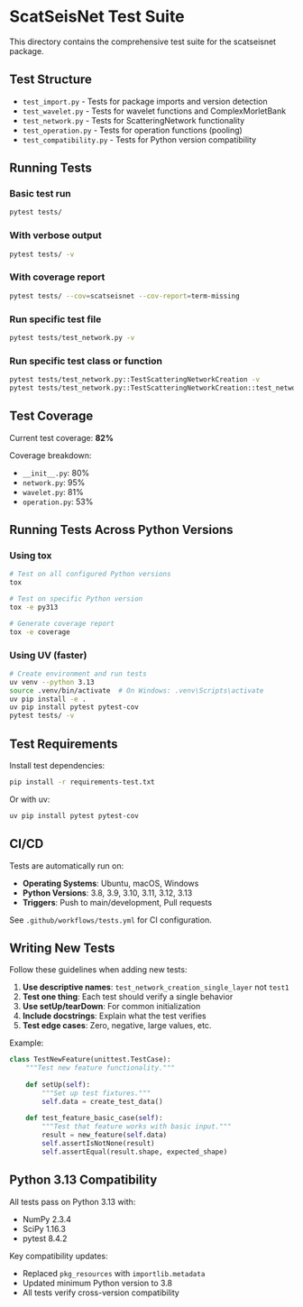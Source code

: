 # ScatSeisNet Test Suite

This directory contains the comprehensive test suite for the scatseisnet package.

## Test Structure

- `test_import.py` - Tests for package imports and version detection
- `test_wavelet.py` - Tests for wavelet functions and ComplexMorletBank
- `test_network.py` - Tests for ScatteringNetwork functionality
- `test_operation.py` - Tests for operation functions (pooling)
- `test_compatibility.py` - Tests for Python version compatibility

## Running Tests

### Basic test run
```bash
pytest tests/
```

### With verbose output
```bash
pytest tests/ -v
```

### With coverage report
```bash
pytest tests/ --cov=scatseisnet --cov-report=term-missing
```

### Run specific test file
```bash
pytest tests/test_network.py -v
```

### Run specific test class or function
```bash
pytest tests/test_network.py::TestScatteringNetworkCreation -v
pytest tests/test_network.py::TestScatteringNetworkCreation::test_network_creation_single_layer -v
```

## Test Coverage

Current test coverage: **82%**

Coverage breakdown:
- `__init__.py`: 80%
- `network.py`: 95%
- `wavelet.py`: 81%
- `operation.py`: 53%

## Running Tests Across Python Versions

### Using tox
```bash
# Test on all configured Python versions
tox

# Test on specific Python version
tox -e py313

# Generate coverage report
tox -e coverage
```

### Using UV (faster)
```bash
# Create environment and run tests
uv venv --python 3.13
source .venv/bin/activate  # On Windows: .venv\Scripts\activate
uv pip install -e .
uv pip install pytest pytest-cov
pytest tests/ -v
```

## Test Requirements

Install test dependencies:
```bash
pip install -r requirements-test.txt
```

Or with uv:
```bash
uv pip install pytest pytest-cov
```

## CI/CD

Tests are automatically run on:
- **Operating Systems**: Ubuntu, macOS, Windows
- **Python Versions**: 3.8, 3.9, 3.10, 3.11, 3.12, 3.13
- **Triggers**: Push to main/development, Pull requests

See `.github/workflows/tests.yml` for CI configuration.

## Writing New Tests

Follow these guidelines when adding new tests:

1. **Use descriptive names**: `test_network_creation_single_layer` not `test1`
2. **Test one thing**: Each test should verify a single behavior
3. **Use setUp/tearDown**: For common initialization
4. **Include docstrings**: Explain what the test verifies
5. **Test edge cases**: Zero, negative, large values, etc.

Example:
```python
class TestNewFeature(unittest.TestCase):
    """Test new feature functionality."""
    
    def setUp(self):
        """Set up test fixtures."""
        self.data = create_test_data()
    
    def test_feature_basic_case(self):
        """Test that feature works with basic input."""
        result = new_feature(self.data)
        self.assertIsNotNone(result)
        self.assertEqual(result.shape, expected_shape)
```

## Python 3.13 Compatibility

All tests pass on Python 3.13 with:
- NumPy 2.3.4
- SciPy 1.16.3
- pytest 8.4.2

Key compatibility updates:
- Replaced `pkg_resources` with `importlib.metadata`
- Updated minimum Python version to 3.8
- All tests verify cross-version compatibility
